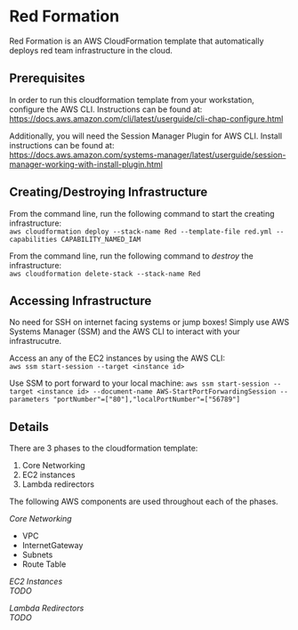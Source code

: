 # Red Formation

Red Formation is an AWS CloudFormation template that automatically deploys red team infrastructure in the cloud.

## Prerequisites

In order to run this cloudformation template from your workstation, configure the AWS CLI.
Instructions can be found at: https://docs.aws.amazon.com/cli/latest/userguide/cli-chap-configure.html

Additionally, you will need the Session Manager Plugin for AWS CLI.
Install instructions can be found at:  
https://docs.aws.amazon.com/systems-manager/latest/userguide/session-manager-working-with-install-plugin.html

## Creating/Destroying Infrastructure

From the command line, run the following command to start the creating infrastructure:  
`aws cloudformation deploy --stack-name Red --template-file red.yml --capabilities CAPABILITY_NAMED_IAM`

From the command line, run the following command to *destroy* the infrastructure:  
`aws cloudformation delete-stack --stack-name Red`

## Accessing Infrastructure

No need for SSH on internet facing systems or jump boxes! 
Simply use AWS Systems Manager (SSM) and the AWS CLI to interact with your infrastrucutre.

Access an any of the EC2 instances by using the AWS CLI:  
`aws ssm start-session --target <instance id>`

Use SSM to port forward to your local machine: 
`aws ssm start-session --target <instance id> --document-name AWS-StartPortForwardingSession --parameters "portNumber"=["80"],"localPortNumber"=["56789"]`
 
## Details

There are 3 phases to the cloudformation template:  
1. Core Networking
2. EC2 instances
3. Lambda redirectors

The following AWS components are used throughout each of the phases.

*Core Networking*
* VPC
* InternetGateway
* Subnets
* Route Table

*EC2 Instances*  
_TODO_

*Lambda Redirectors*  
_TODO_